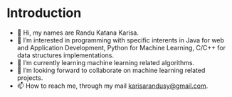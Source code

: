 # Introduction

- 👋 Hi, my names are Randu Katana Karisa.
- 👀 I’m interested in programming with specific interents in Java for web and Application Development, Python for Machine Learning, C/C++ for data structures implementations.
- 🌱 I’m currently learning machine learning related algorithms.
- 💞️ I’m looking forward to collaborate on machine learning related projects.
- 📫 How to reach me, through my mail karisarandusy@gmail.com.

<!---
randusy/randusy is a ✨ special ✨ repository because its `README.md` (this file) appears on your GitHub profile.
You can click the Preview link to take a look at your changes.
--->
